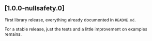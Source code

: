 ## [1.0.0-nullsafety.0]

First library release, everything already documented in `README.md`.

For a stable release, just the tests and a little improvement on examples remains.
